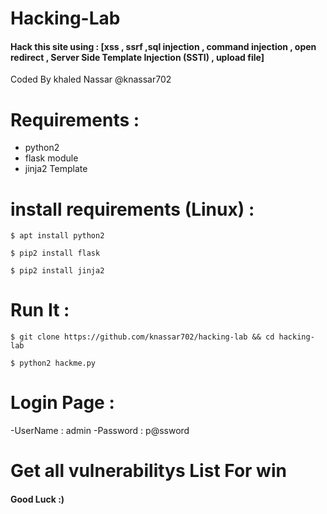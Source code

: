 # Hacking-Lab

<h4>Hack this site using :  [xss , ssrf ,sql injection , command injection , open redirect , Server Side Template Injection (SSTI) , upload file]</h4>

Coded By khaled Nassar @knassar702

# Requirements :
- python2
- flask module
- jinja2 Template

# install requirements (Linux) :

````
$ apt install python2
````
````
$ pip2 install flask
````
````
$ pip2 install jinja2
````
# Run It :
````
$ git clone https://github.com/knassar702/hacking-lab && cd hacking-lab
````
````
$ python2 hackme.py
`````
# Login Page :
-UserName : admin
-Password : p@ssword

# Get all vulnerabilitys List For win

<h4> Good Luck :)</h4>
